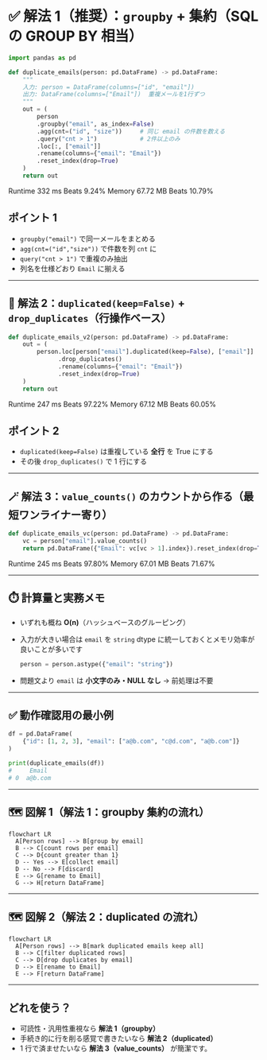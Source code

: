 # ✅ 解法 1（推奨）：`groupby` + 集約（SQL の GROUP BY 相当）

```python
import pandas as pd

def duplicate_emails(person: pd.DataFrame) -> pd.DataFrame:
    """
    入力: person = DataFrame(columns=["id", "email"])
    出力: DataFrame(columns=["Email"])  重複メールを1行ずつ
    """
    out = (
        person
        .groupby("email", as_index=False)
        .agg(cnt=("id", "size"))     # 同じ email の件数を数える
        .query("cnt > 1")            # 2件以上のみ
        .loc[:, ["email"]]
        .rename(columns={"email": "Email"})
        .reset_index(drop=True)
    )
    return out
```

Runtime
332
ms
Beats
9.24%
Memory
67.72
MB
Beats
10.79%

## ポイント 1

- `groupby("email")` で同一メールをまとめる
- `agg(cnt=("id","size"))` で件数を列 `cnt` に
- `query("cnt > 1")` で重複のみ抽出
- 列名を仕様どおり `Email` に揃える

---

## 🧠 解法 2：`duplicated(keep=False)` + `drop_duplicates`（行操作ベース）

```python
def duplicate_emails_v2(person: pd.DataFrame) -> pd.DataFrame:
    out = (
        person.loc[person["email"].duplicated(keep=False), ["email"]]  # 重複行だけ残す
              .drop_duplicates()                                       # 1回ずつに圧縮
              .rename(columns={"email": "Email"})
              .reset_index(drop=True)
    )
    return out
```

Runtime
247
ms
Beats
97.22%
Memory
67.12
MB
Beats
60.05%

## ポイント 2

- `duplicated(keep=False)` は重複している **全行** を True にする
- その後 `drop_duplicates()` で 1 行にする

---

## 🪄 解法 3：`value_counts()` のカウントから作る（最短ワンライナー寄り）

```python
def duplicate_emails_vc(person: pd.DataFrame) -> pd.DataFrame:
    vc = person["email"].value_counts()
    return pd.DataFrame({"Email": vc[vc > 1].index}).reset_index(drop=True)
```

Runtime
245
ms
Beats
97.80%
Memory
67.01
MB
Beats
71.67%

---

## ⏱️ 計算量と実務メモ

- いずれも概ね **O(n)**（ハッシュベースのグルーピング）
- 入力が大きい場合は `email` を `string` dtype に統一しておくとメモリ効率が良いことが多いです

  ```python
  person = person.astype({"email": "string"})
  ```

- 問題文より `email` は **小文字のみ・NULL なし** → 前処理は不要

---

## ✅ 動作確認用の最小例

```python
df = pd.DataFrame(
    {"id": [1, 2, 3], "email": ["a@b.com", "c@d.com", "a@b.com"]}
)

print(duplicate_emails(df))
#     Email
# 0  a@b.com
```

---

## 🗺️ 図解 1（解法 1：groupby 集約の流れ）

```mermaid
flowchart LR
  A[Person rows] --> B[group by email]
  B --> C[count rows per email]
  C --> D{count greater than 1}
  D -- Yes --> E[collect email]
  D -- No --> F[discard]
  E --> G[rename to Email]
  G --> H[return DataFrame]
```

---

## 🗺️ 図解 2（解法 2：duplicated の流れ）

```mermaid
flowchart LR
  A[Person rows] --> B[mark duplicated emails keep all]
  B --> C[filter duplicated rows]
  C --> D[drop duplicates by email]
  D --> E[rename to Email]
  E --> F[return DataFrame]
```

---

## どれを使う？

- 可読性・汎用性重視なら **解法 1（groupby）**
- 手続き的に行を削る感覚で書きたいなら **解法 2（duplicated）**
- 1 行で済ませたいなら **解法 3（value_counts）** が簡潔です。
